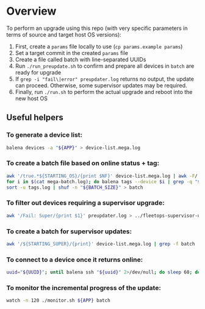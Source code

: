 # Overview

To perform an upgrade using this repo (with very specific parameters in terms of source and target host OS versions):

1. First, create a `params` file locally to use (`cp params.example params`)
1. Set a target commit in the created `params` file
1. Create a file called batch with line-separated UUIDs
1. Run `./run_preupdate.sh` to confirm and prepare all devices in `batch` are ready for upgrade
1. If `grep -i "fail\|error" preupdater.log` returns no output, the update can proceed. Otherwise, some supervisor updates may be required.
1. Finally, run `./run.sh` to perform the actual upgrade and reboot into the new host OS

## Useful helpers

### To generate a device list:
```bash
balena devices -a "${APP}" > device-list.mega.log
```

### To create a batch file based on online status + tag:
```bash
awk '/true.*${STARTING_OS}/{print $NF}' device-list.mega.log | awk -F/ '{print $5}' | sort | shuf > mega-batch.log
for i in $(cat mega-batch.log); do balena tags --device $i | grep -q "${TAG}" && echo $i; done >> tags.log 2>/dev/null
sort -u tags.log | shuf -n "${BATCH_SIZE}" > batch
```

### To filter out devices requiring a supervisor upgrade:
```bash
awk '/Fail: Super/{print $1}' preupdater.log > ../fleetops-supervisor-update/batch
```

### To create a batch for supervisor updates:
```bash
awk '/${STARTING_SUPER}/{print}' device-list.mega.log | grep -f batch | awk -F/ '{print $5}' > supervisor-upgrades
```

### To connect to a device once it returns online:
```bash
uuid="${UUID}"; until balena ssh "${uuid}" 2>/dev/null; do sleep 60; done
```

### To monitor the incremental progress of the update:
```bash
watch -n 120 ./monitor.sh ${APP} batch
```
